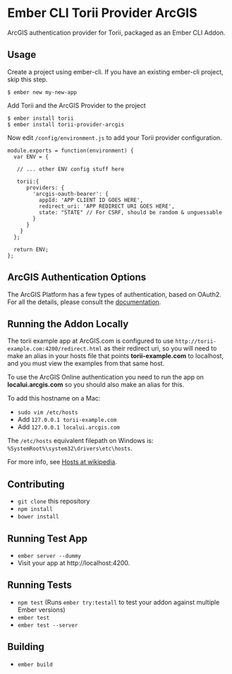 # Ember CLI Torii Provider ArcGIS

ArcGIS authentication provider for Torii, packaged as an Ember CLI Addon.

## Usage

Create a project using ember-cli. If you have an existing ember-cli project, skip this step.

```
$ ember new my-new-app
```

Add Torii and the ArcGIS Provider to the project

```
$ ember install torii
$ ember install torii-provider-arcgis
```

Now edit `/config/environment.js` to add your Torii provider configuration.

```
module.exports = function(environment) {
  var ENV = {

   // ... other ENV config stuff here

   torii:{
      providers: {
        'arcgis-oauth-bearer': {
          appId: 'APP CLIENT ID GOES HERE',
          redirect_uri: 'APP REDIRECT URI GOES HERE',
          state: "STATE" // For CSRF, should be random & unguessable
        }
      }
    }
  };

  return ENV;
};
```

## ArcGIS Authentication Options

The ArcGIS Platform has a few types of authentication, based on OAuth2. For all the details, please consult the [documentation](http://resources.arcgis.com/en/help/arcgis-rest-api/#/Authorize/02r300000214000000/).




## Running the Addon Locally

The torii example app at ArcGIS.com is configured to use
`http://torii-example.com:4200/redirect.html` as their redirect
uri, so you will need to make an alias in your hosts file that points
**torii-example.com** to localhost, and you must view the examples from
that same host.

To use the ArcGIS Online authentication you need to run the app on **localui.arcgis.com** so you should also make an alias for this.

To add this hostname on a Mac:
  * `sudo vim /etc/hosts`
  * Add `127.0.0.1 torii-example.com`
  * Add `127.0.0.1 localui.arcgis.com`

The `/etc/hosts` equivalent filepath on Windows is:
`%SystemRoot%\system32\drivers\etc\hosts`.

For more info, see [Hosts at wikipedia](http://en.wikipedia.org/wiki/Hosts_(file)).


## Contributing

* `git clone` this repository
* `npm install`
* `bower install`

## Running Test App

* `ember server --dummy`
* Visit your app at http://localhost:4200.

## Running Tests

* `npm test` (Runs `ember try:testall` to test your addon against multiple Ember versions)
* `ember test`
* `ember test --server`

## Building

* `ember build`
